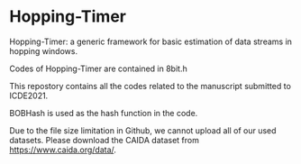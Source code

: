 # Hopping-Timer

Hopping-Timer: a generic framework for basic estimation of data streams in hopping windows.

Codes of Hopping-Timer are contained in 8bit.h

This repostory contains all the codes related to the manuscript submitted to ICDE2021.

BOBHash is used as the hash function in the code.

Due to the file size limitation in Github, we cannot upload all of our used datasets. Please download the CAIDA dataset from https://www.caida.org/data/.
